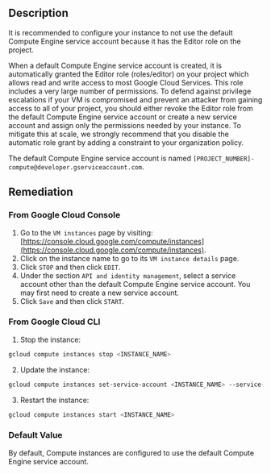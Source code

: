 ## Description

It is recommended to configure your instance to not use the default Compute Engine service account because it has the Editor role on the project.

When a default Compute Engine service account is created, it is automatically granted the Editor role (roles/editor) on your project which allows read and write access to most Google Cloud Services. This role includes a very large number of permissions. To defend against privilege escalations if your VM is compromised and prevent an attacker from gaining access to all of your project, you should either revoke the Editor role from the default Compute Engine service account or create a new service account and assign only the permissions needed by your instance. To mitigate this at scale, we strongly recommend that you disable the automatic role grant by adding a constraint to your organization policy.

The default Compute Engine service account is named `[PROJECT_NUMBER]-compute@developer.gserviceaccount.com`.

## Remediation

### From Google Cloud Console

1. Go to the `VM instances` page by visiting: [https://console.cloud.google.com/compute/instances](https://console.cloud.google.com/compute/instances).
2. Click on the instance name to go to its `VM instance details` page.
3. Click `STOP` and then click `EDIT`.
4. Under the section `API and identity management`, select a service account other than the default Compute Engine service account. You may first need to create a new service account.
5. Click `Save` and then click `START`.

### From Google Cloud CLI

1. Stop the instance:

```bash
gcloud compute instances stop <INSTANCE_NAME>
```

2. Update the instance:

```bash
gcloud compute instances set-service-account <INSTANCE_NAME> --service-account=<SERVICE_ACCOUNT>
```

3. Restart the instance:

```bash
gcloud compute instances start <INSTANCE_NAME>
```

### Default Value

By default, Compute instances are configured to use the default Compute Engine service account.
